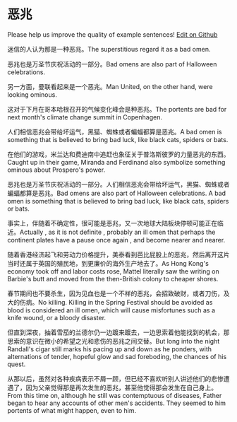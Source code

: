 # 恶兆

Please help us improve the quality of example sentences! [Edit on Github](https://github.com/jiyushe/jiyu-example-sentence-source/blob/main/chinese/ezhao.md)

<p><span class="chinese">迷信的人认为那是一种恶兆。</span><span class="english">The superstitious regard it as a bad omen.</span></p>

<p><span class="chinese">恶兆也是万圣节庆祝活动的一部分。</span><span class="english">Bad omens are also part of Halloween celebrations.</span></p>

<p><span class="chinese">另一方面，曼联看起来是一个恶兆。</span><span class="english">Man United, on the other hand, were looking ominous.</span></p>

<p><span class="chinese">这对于下月在哥本哈根召开的气候变化峰会是种恶兆。</span><span class="english">The portents are bad for next month's climate change summit in Copenhagen.</span></p>

<p><span class="chinese">人们相信恶兆会带给坏运气，黑猫、蜘蛛或者蝙蝠都算是恶兆。</span><span class="english">A bad omen is something that is believed to bring bad luck, like black cats, spiders or bats.</span></p>

<p><span class="chinese">在他们的游戏，米兰达和费迪南中追赶也象征关于普洛斯彼罗的力量恶兆的东西。</span><span class="english">Caught up in their game, Miranda and Ferdinand also symbolize something ominous about Prospero's power.</span></p>

<p><span class="chinese">恶兆也是万圣节庆祝活动的一部分。人们相信恶兆会带给坏运气，黑猫、蜘蛛或者蝙蝠都算是恶兆。</span><span class="english">Bad omens are also part of Halloween celebrations. A bad omen is something that is believed to bring bad luck, like black cats, spiders or bats.</span></p>

<p><span class="chinese">事实上，伴随着不确定性，很可能是恶兆，又一次地球大陆板块停顿可能正在临近。</span><span class="english">Actually , as it is not definite , probably an ill omen that perhaps the continent plates have a pause once again , and become nearer and nearer.</span></p>

<p><span class="chinese">随着香港经济起飞和劳动力价格提升，美泰看到芭比屁股上的恶兆，然后离开这片当时还属于英国的殖民地，到更廉价的海外生产地去了。</span><span class="english">As Hong Kong's economy took off and labor costs rose, Mattel literally saw the writing on Barbie's butt and moved from the then-British colony to cheaper shores.</span></p>

<p><span class="chinese">春节期间也不要杀生，因为见血也是一个不祥的恶兆，会招致破财，或者刀伤，及大的伤病。</span><span class="english">No killing. Killing in the Spring Festival should be avoided as blood is considered an ill omen, which will cause misfortunes such as a knife wound, or a bloody disaster.</span></p>

<p><span class="chinese">但直到深夜，抽着雪茄的兰德尔仍一边踱来踱去，一边思索着他能找到的机会，那思索的意识在微小的希望之光和悲伤的恶兆之间交替。</span><span class="english">But long into the night Randall's cigar still marks his pacing up and down as he ponders, with alternations of tender, hopeful glow and sad foreboding, the chances of his quest.</span></p>

<p><span class="chinese">从那以后，虽然对各种疾病表示不屑一顾，但已经不喜欢听别人讲述他们的悲惨遭遇了，因为父亲觉得那是再次发生的恶兆，甚至他觉得那会发生在自己身上。</span><span class="english">From this time on, although he still was contemptuous of diseases, Father began to hear any accounts of other men's accidents. They seemed to him portents of what might happen, even to him.</span></p>

